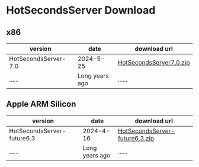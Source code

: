 # HotSecondsServer Download


## x86
| version | date |   download url |
| ------ | ------ |  ------| 
|HotSecondsServer-7.0| 2024-5-25 | [HotSecondsServer7.0.zip](https://github.com/Liubsyy/HotSecondsIDEA/releases/download/server7/HotSecondsServer7.0.zip)
| ...... | Long years ago |  ...... | 

## Apple ARM Silicon
| version | date |   download url |
| ------ | ------ |  ------| 
|HotSecondsServer-future6.3| 2024-4-16 | [HotSecondsServer-future6.3.zip](https://github.com/Liubsyy/HotSecondsIDEA/releases/download/AppleARM-future6/HotSecondsServer-future6.3.zip)
| ...... | Long years ago |  ...... | 






